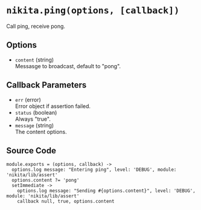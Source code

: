 
# `nikita.ping(options, [callback])`

Call ping, receive pong.

## Options

* `content` (string)   
  Messasge to broadcast, default to "pong".   

## Callback Parameters

*   `err` (error)   
    Error object if assertion failed.   
*   `status` (boolean)   
    Always "true".
*   `message` (string)   
    The content options.

## Source Code

    module.exports = (options, callback) ->
      options.log message: "Entering ping", level: 'DEBUG', module: 'nikita/lib/assert'
      options.content ?= 'pong'
      setImmediate ->
        options.log message: "Sending #{options.content}", level: 'DEBUG', module: 'nikita/lib/assert'
        callback null, true, options.content

